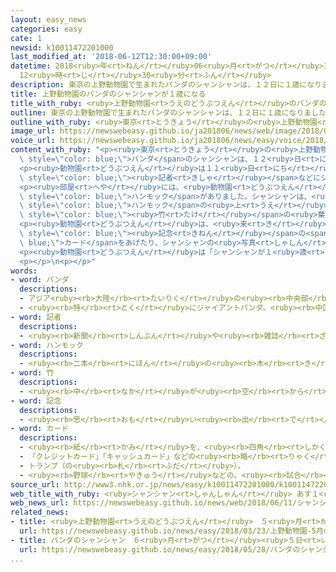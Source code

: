 ```yaml
---
layout: easy_news
categories: easy
cate: 1
newsid: k10011472201000
last_modified_at: '2018-06-12T12:30:00+09:00'
datetime: 2018<ruby>年<rt>ねん</rt></ruby>06<ruby>月<rt>がつ</rt></ruby>12<ruby>日<rt>にち</rt></ruby>
  12<ruby>時<rt>じ</rt></ruby>30<ruby>分<rt>ふん</rt></ruby>
description: 東京の上野動物園で生まれたパンダのシャンシャンは、１２日に１歳になりました。
title: 上野動物園のパンダのシャンシャンが１歳になる
title_with_ruby: <ruby>上野動物園<rt>うえのどうぶつえん</rt></ruby>のパンダのシャンシャンが１<ruby>歳<rt>さい</rt></ruby>になる
outline: 東京の上野動物園で生まれたパンダのシャンシャンは、１２日に１歳になりました。
outline_with_ruby: <ruby>東京<rt>とうきょう</rt></ruby>の<ruby>上野動物園<rt>うえのどうぶつえん</rt></ruby>で<ruby>生<rt>う</rt></ruby>まれたパンダのシャンシャンは、１２<ruby>日<rt>にち</rt></ruby>に１<ruby>歳<rt>さい</rt></ruby>になりました。
image_url: https://newswebeasy.github.io/ja201806/news/web/image/2018/06/11/K10011472201_1806111218_1806111219_01_03.jpg
voice_url: https://newswebeasy.github.io/ja201806/news/easy/voice/2018/06/12/k10011472201000.mp4
content_with_ruby: "<p><ruby>東京<rt>とうきょう</rt></ruby>の<ruby>上野動物園<rt>うえのどうぶつえん</rt></ruby>で<ruby>生<rt>う</rt></ruby>まれた<span\
  \ style=\"color: blue;\">パンダ</span>のシャンシャンは、１２<ruby>日<rt>にち</rt></ruby>に１<ruby>歳<rt>さい</rt></ruby>になりました。</p>\n\
  <p><ruby>動物園<rt>どうぶつえん</rt></ruby>は１１<ruby>日<rt>にち</rt></ruby>の<ruby>朝<rt>あさ</rt></ruby>、テレビや<ruby>新聞<rt>しんぶん</rt></ruby>の<span\
  \ style=\"color: blue;\"><ruby>記者<rt>きしゃ</rt></ruby></span>などにシャンシャンがいる<ruby>部屋<rt>へや</rt></ruby>を１<ruby>時間<rt>じかん</rt></ruby>ぐらい<ruby>見<rt>み</rt></ruby>せました。</p>\n\
  <p><ruby>部屋<rt>へや</rt></ruby>には、<ruby>動物園<rt>どうぶつえん</rt></ruby>の<ruby>人<rt>ひと</rt></ruby>が<ruby>作<rt>つく</rt></ruby>ってシャンシャンにプレゼントした<span\
  \ style=\"color: blue;\">ハンモック</span>がありました。シャンシャンは、<ruby>木<rt>き</rt></ruby>と<ruby>木<rt>き</rt></ruby>の<ruby>間<rt>あいだ</rt></ruby>にかけてある<span\
  \ style=\"color: blue;\">ハンモック</span>の<ruby>上<rt>うえ</rt></ruby>で<ruby>元気<rt>げんき</rt></ruby>に<ruby>遊<rt>あそ</rt></ruby>んでいました。<ruby>木<rt>き</rt></ruby>の<ruby>上<rt>うえ</rt></ruby>で<ruby>元気<rt>げんき</rt></ruby>に<ruby>動<rt>うご</rt></ruby>いたり、<ruby>口<rt>くち</rt></ruby>の<ruby>中<rt>なか</rt></ruby>に<span\
  \ style=\"color: blue;\"><ruby>竹<rt>たけ</rt></ruby></span>の<ruby>葉<rt>は</rt></ruby>を<ruby>入<rt>い</rt></ruby>れたりしているシャンシャンも<ruby>見<rt>み</rt></ruby>ることができました。</p>\n\
  <p><ruby>動物園<rt>どうぶつえん</rt></ruby>は、<ruby>来<rt>き</rt></ruby>た<ruby>人<rt>ひと</rt></ruby>に<span\
  \ style=\"color: blue;\"><ruby>記念<rt>きねん</rt></ruby></span>の<span style=\"color:\
  \ blue;\">カード</span>をあげたり、シャンシャンの<ruby>写真<rt>しゃしん</rt></ruby>を<ruby>集<rt>あつ</rt></ruby>めた<ruby>本<rt>ほん</rt></ruby>を<ruby>売<rt>う</rt></ruby>ったりして、<ruby>誕生日<rt>たんじょうび</rt></ruby>をお<ruby>祝<rt>いわ</rt></ruby>いします。</p>\n\
  <p><ruby>動物園<rt>どうぶつえん</rt></ruby>は「シャンシャンが１<ruby>歳<rt>さい</rt></ruby>になって<ruby>安心<rt>あんしん</rt></ruby>しています。これからもシャンシャンが<ruby>元気<rt>げんき</rt></ruby>に<ruby>大<rt>おお</rt></ruby>きくなるように<ruby>頑張<rt>がんば</rt></ruby>ります」と<ruby>話<rt>はな</rt></ruby>していました。</p>\n\
  <p></p>\n<p></p>"
words:
- word: パンダ
  descriptions:
  - アジア<ruby><rb>大陸</rb><rt>たいりく</rt></ruby>の<ruby><rb>中央部</rb><rt>ちゅうおうぶ</rt></ruby>にすむけもの。ジャイアントパンダとレッサーパンダがいる。
  - <ruby><rb>特</rb><rt>とく</rt></ruby>にジャイアントパンダ。<ruby><rb>中国西部</rb><rt>ちゅうごくせいぶ</rt></ruby>の<ruby><rb>山地</rb><rt>さんち</rt></ruby>にすむ。<ruby><rb>体</rb><rt>からだ</rt></ruby>は<ruby><rb>白</rb><rt>しろ</rt></ruby>と<ruby><rb>黒</rb><rt>くろ</rt></ruby>に<ruby><rb>色分</rb><rt>いろわ</rt></ruby>けされて、<ruby><rb>顔</rb><rt>かお</rt></ruby>つきや<ruby><rb>動作</rb><rt>どうさ</rt></ruby>がかわいい。
- word: 記者
  descriptions:
  - <ruby><rb>新聞</rb><rt>しんぶん</rt></ruby>や<ruby><rb>雑誌</rb><rt>ざっし</rt></ruby>などの<ruby><rb>記事</rb><rt>きじ</rt></ruby>を、<ruby><rb>取材</rb><rt>しゅざい</rt></ruby>したり<ruby><rb>書</rb><rt>か</rt></ruby>いたりする<ruby><rb>人</rb><rt>ひと</rt></ruby>。
- word: ハンモック
  descriptions:
  - <ruby><rb>二本</rb><rt>にほん</rt></ruby>の<ruby><rb>木</rb><rt>き</rt></ruby>や<ruby><rb>柱</rb><rt>はしら</rt></ruby>の<ruby><rb>間</rb><rt>あいだ</rt></ruby>につって、ねどこにするもの。<ruby><rb>丈夫</rb><rt>じょうぶ</rt></ruby>なひもで<ruby><rb>編</rb><rt>あ</rt></ruby>んで<ruby><rb>作</rb><rt>つく</rt></ruby>る。つりどこ。
- word: 竹
  descriptions:
  - <ruby><rb>中</rb><rt>なか</rt></ruby>が<ruby><rb>空</rb><rt>から</rt></ruby>の<ruby><rb>茎</rb><rt>くき</rt></ruby>に、<ruby><rb>節</rb><rt>ふし</rt></ruby>のある<ruby><rb>植物</rb><rt>しょくぶつ</rt></ruby>。<ruby><rb>日用品</rb><rt>にちようひん</rt></ruby>や、<ruby><rb>細工物</rb><rt>さいくもの</rt></ruby>などに<ruby><rb>使</rb><rt>つか</rt></ruby>う。<ruby><rb>若</rb><rt>わか</rt></ruby>い<ruby><rb>芽</rb><rt>め</rt></ruby>を「たけのこ」という。
- word: 記念
  descriptions:
  - <ruby><rb>思</rb><rt>おも</rt></ruby>い<ruby><rb>出</rb><rt>で</rt></ruby>に<ruby><rb>残</rb><rt>のこ</rt></ruby>しておくこと。また、その<ruby><rb>物</rb><rt>もの</rt></ruby>。
- word: カード
  descriptions:
  - <ruby><rb>紙</rb><rt>かみ</rt></ruby>を、<ruby><rb>四角</rb><rt>しかく</rt></ruby>に<ruby><rb>小</rb><rt>ちい</rt></ruby>さく<ruby><rb>切</rb><rt>き</rt></ruby>ったもの。<ruby><rb>記入</rb><rt>きにゅう</rt></ruby>したり、<ruby><rb>整理</rb><rt>せいり</rt></ruby>するときなどに<ruby><rb>使</rb><rt>つか</rt></ruby>う。
  - 「クレジットカード」「キャッシュカード」などの<ruby><rb>略</rb><rt>りゃく</rt></ruby>。
  - トランプ（の<ruby><rb>札</rb><rt>ふだ</rt></ruby>）。
  - <ruby><rb>野球</rb><rt>やきゅう</rt></ruby>などの、<ruby><rb>試合</rb><rt>しあい</rt></ruby>の<ruby><rb>組</rb><rt>く</rt></ruby>み<ruby><rb>合</rb><rt>あ</rt></ruby>わせ。
source_url: http://www3.nhk.or.jp/news/easy/k10011472201000/k10011472201000.html
web_title_with_ruby: <ruby>シャンシャン<rt>しゃんしゃん</rt></ruby> あす１<ruby>歳<rt>さい</rt></ruby>の<ruby>誕生日<rt>たんじょうび</rt></ruby>
web_news_url: https://newswebeasy.github.io/news/web/2018/06/11/シャンシャン-あす1歳の誕生日
related_news:
- title: <ruby>上野動物園<rt>うえのどうぶつえん</rt></ruby>　５<ruby>月<rt>がつ</rt></ruby>の<ruby>連休<rt>れんきゅう</rt></ruby>はシャンシャンを<ruby>見<rt>み</rt></ruby>る<ruby>抽選<rt>ちゅうせん</rt></ruby>がある
  url: https://newswebeasy.github.io/news/easy/2018/03/23/上野動物園-5月の連休はシャンシャンを見る抽選がある
- title: パンダのシャンシャン　６<ruby>月<rt>がつ</rt></ruby><ruby>５日<rt>いつか</rt></ruby>から<ruby>並<rt>なら</rt></ruby>んだ<ruby>順番<rt>じゅんばん</rt></ruby>で<ruby>見<rt>み</rt></ruby>せる
  url: https://newswebeasy.github.io/news/easy/2018/05/28/パンダのシャンシャン-6月5日から並んだ順番で見せる
...
```

